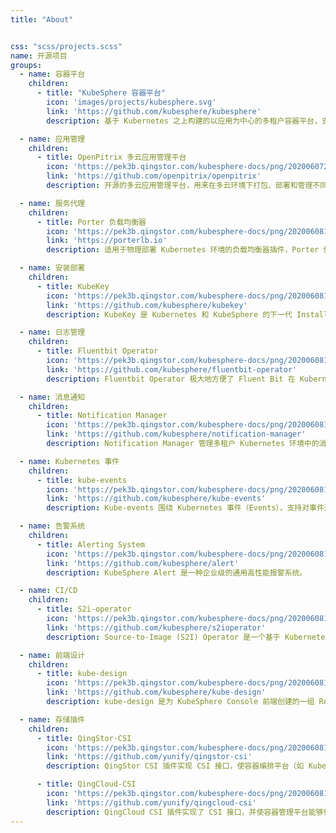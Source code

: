 ```yaml
---
title: "About"


css: "scss/projects.scss"
name: 开源项目
groups:
  - name: 容器平台
    children:
      - title: "KubeSphere 容器平台"
        icon: 'images/projects/kubesphere.svg'
        link: 'https://github.com/kubesphere/kubesphere'
        description: 基于 Kubernetes 之上构建的以应用为中心的多租户容器平台，支持部署运行在任何基础设施之上，提供简单易用的操作界面以及向导式 UI，旨在解决 Kubernetes 的存储、网络、安全与易用性等痛点。

  - name: 应用管理
    children:
      - title: OpenPitrix 多云应用管理平台
        icon: 'https://pek3b.qingstor.com/kubesphere-docs/png/20200607231502.png'
        link: 'https://github.com/openpitrix/openpitrix'
        description: 开源的多云应用管理平台，用来在多云环境下打包、部署和管理不同类型的应用，包括传统应用、微服务应用以及 Serverless 应用等，其中云平台包括 AWS、Kubernetes、QingCloud、VMWare。

  - name: 服务代理
    children:
      - title: Porter 负载均衡器
        icon: 'https://pek3b.qingstor.com/kubesphere-docs/png/20200608102707.png'
        link: 'https://porterlb.io'
        description: 适用于物理部署 Kubernetes 环境的负载均衡器插件，Porter 使用物理交换机实现，利用 BGP 和 ECMP 从而达到性能最优和高可用性，提供用户在物理环境暴露 LoadBalancer 类型服务与云上获得一致性体验。

  - name: 安装部署
    children:
      - title: KubeKey
        icon: 'https://pek3b.qingstor.com/kubesphere-docs/png/20200608103108.png'
        link: 'https://github.com/kubesphere/kubekey'
        description: KubeKey 是 Kubernetes 和 KubeSphere 的下一代 Installer（安装程序），旨在更方便、快速、高效和灵活地安装 Kubernetes 与 KubeSphere。KubeKey 摒弃了原来 Ansible 带来的依赖问题，用 Go 重写，支持单独 Kubernetes 或整体安装 KubeSphere。

  - name: 日志管理
    children:
      - title: Fluentbit Operator
        icon: 'https://pek3b.qingstor.com/kubesphere-docs/png/20200608104816.png'
        link: 'https://github.com/kubesphere/fluentbit-operator'
        description: Fluentbit Operator 极大地方便了 Fluent Bit 在 Kubernetes 之上的部署，并且基于 Fluent Bit 提供了非常灵活日志管理，提供了 Fluent Bit 运维管理、自定义配置、动态加载等功能。

  - name: 消息通知
    children:
      - title: Notification Manager
        icon: 'https://pek3b.qingstor.com/kubesphere-docs/png/20200608105148.png'
        link: 'https://github.com/kubesphere/notification-manager'
        description: Notification Manager 管理多租户 Kubernetes 环境中的消息通知。它支持接收来自不同发送方的告警或通知，然后根据告警/通知的租户标签 (如 “namespace”)向平台的各个租户接收方发送通知，支持邮件、企业微信、Slack 等通知渠道，下个版本支持 Webhook。

  - name: Kubernetes 事件
    children:
      - title: kube-events
        icon: 'https://pek3b.qingstor.com/kubesphere-docs/png/20200608111002.png'
        link: 'https://github.com/kubesphere/kube-events'
        description: Kube-events 围绕 Kubernetes 事件（Events），支持对事件进行多维度处理，例如向接收方发送事件，针对事件发出告警通知。在其中一些维度中，Kube-events 还提供了可配置的过滤规则以满足不同的业务需求。

  - name: 告警系统
    children:
      - title: Alerting System
        icon: 'https://pek3b.qingstor.com/kubesphere-docs/png/20200608111200.png'
        link: 'https://github.com/kubesphere/alert'
        description: KubeSphere Alert 是一种企业级的通用高性能报警系统。

  - name: CI/CD
    children:
      - title: S2i-operator
        icon: 'https://pek3b.qingstor.com/kubesphere-docs/png/20200608111455.png'
        link: 'https://github.com/kubesphere/s2ioperator'
        description: Source-to-Image (S2I) Operator 是一个基于 Kubernetes CRD 的控制器，它为声明式的 CI/CD 流水线提供了简单的 Kubernetes 风格的资源。S2I Operator 通过向容器镜像中注入源代码，并让容器准备执行源代码来创建准备运行的镜像。

  - name: 前端设计
    children:
      - title: kube-design
        icon: 'https://pek3b.qingstor.com/kubesphere-docs/png/20200608114816.png'
        link: 'https://github.com/kubesphere/kube-design'
        description: kube-design 是为 KubeSphere Console 前端创建的一组 React 组件库。如果您想开发与扩展 KubeSphere 控制台（Console）的前端，这个库在定制 KubeSphere 前端时会非常有用。

  - name: 存储插件
    children:
      - title: QingStor-CSI
        icon: 'https://pek3b.qingstor.com/kubesphere-docs/png/20200608111848.png'
        link: 'https://github.com/yunify/qingstor-csi'
        description: QingStor CSI 插件实现 CSI 接口，使容器编排平台（如 Kubernetes）能够使用 NeonSAN 分布式存储的资源。目前，QingStor CSI 插件实现了存储卷管理和快照管理功能，并在 Kubernetes v1.12 环境中通过了 CSI Sanity 测试。

      - title: QingCloud-CSI
        icon: 'https://pek3b.qingstor.com/kubesphere-docs/png/20200608112327.png'
        link: 'https://github.com/yunify/qingcloud-csi'
        description: QingCloud CSI 插件实现了 CSI 接口，并使容器管理平台能够使用 QingCloud 云平台的块存储资源。目前，QingCloud CSI 插件已经在 Kubernetes v1.14/v1.15 环境中通过了 CSI 测试。
---
```

